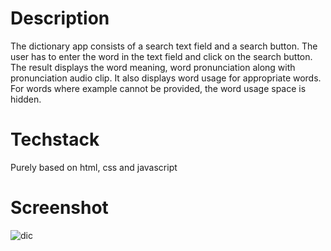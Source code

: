 # Description
The dictionary app consists of a search text field and a search button. 
The user has to enter the word in the text field and click on the search button. The result displays the word meaning, word pronunciation along
with pronunciation audio clip. It also displays word usage for appropriate words. For words where example cannot be provided, the word usage space is hidden.

# Techstack
Purely based on html, css and javascript

# Screenshot

![dic](https://user-images.githubusercontent.com/71088263/211833482-324c2306-2560-48fb-ab61-9dfe0a9b7659.png)
